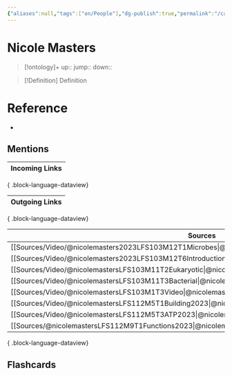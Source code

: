 ```yaml
---
{"aliases":null,"tags":["on/People"],"dg-publish":true,"permalink":"/cards/nicole-masters/","dgPassFrontmatter":true}
---
```


# Nicole Masters

> [!ontology]+
> up:: 
> jump:: 
> down:: 

> [!Definition] Definition
> 

# Reference
- 

## Mentions
| Incoming Links |
| -------------- |

{ .block-language-dataview}

| Outgoing Links |
| -------------- |

{ .block-language-dataview}

| Sources                                                                                                   |
| --------------------------------------------------------------------------------------------------------- |
| [[Sources/Video/@nicolemasters2023LFS103M12T1Microbes\|@nicolemasters2023LFS103M12T1Microbes]]         |
| [[Sources/Video/@nicolemasters2023LFS103M12T6Introduction\|@nicolemasters2023LFS103M12T6Introduction]] |
| [[Sources/Video/@nicolemastersLFS103M11T2Eukaryotic\|@nicolemastersLFS103M11T2Eukaryotic]]             |
| [[Sources/Video/@nicolemastersLFS103M11T3Bacterial\|@nicolemastersLFS103M11T3Bacterial]]               |
| [[Sources/Video/@nicolemastersLFS103M1T3Video\|@nicolemastersLFS103M1T3Video]]                         |
| [[Sources/Video/@nicolemastersLFS112M5T1Building2023\|@nicolemastersLFS112M5T1Building2023]]           |
| [[Sources/Video/@nicolemastersLFS112M5T3ATP2023\|@nicolemastersLFS112M5T3ATP2023]]                     |
| [[Sources/@nicolemastersLFS112M9T1Functions2023\|@nicolemastersLFS112M9T1Functions2023]]               |

{ .block-language-dataview}

## Flashcards
